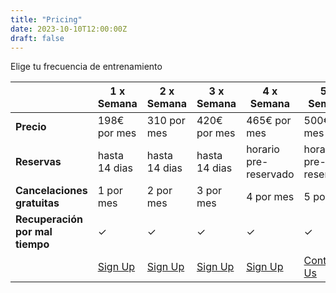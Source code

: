 ```yaml
---
title: "Pricing"
date: 2023-10-10T12:00:00Z
draft: false
---
```


Elige tu frecuencia de entrenamiento

|                                 | **1 x Semana** | **2 x Semana** | **3 x Semana** | **4 x Semana**        | **5 x Semana**        |
|---------------------------------|----------------|----------------|----------------|-----------------------|-----------------------|
| **Precio**                      | 198€ por mes   | 310 por mes    | 420€ por mes   | 465€ por mes          | 500€ por mes          |
| **Reservas**                    | hasta 14 dias  | hasta 14 dias  | hasta 14 dias  | horario pre-reservado | horario pre-reservado |
| **Cancelaciones gratuitas**     | 1 por mes      | 2 por mes      | 3 por mes      | 4 por mes             | 5 por mes             |
| **Recuperación por mal tiempo** | ✓              | ✓              | ✓              | ✓                     | ✓                     |
|                                 | [Sign Up](#)   | [Sign Up](#)   | [Sign Up](#)   | [Sign Up](#)          | [Contact Us](#)       |
